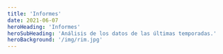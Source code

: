 ```yaml
---
title: 'Informes'
date: 2021-06-07
heroHeading: 'Informes'
heroSubHeading: 'Análisis de los datos de las últimas temporadas.'
heroBackground: '/img/rim.jpg'
---
```

